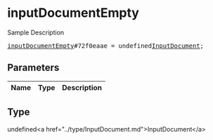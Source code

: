 # inputDocumentEmpty

Sample Description

<pre>
<a href="../constructor/inputDocumentEmpty.md">inputDocumentEmpty</a>#72f0eaae = undefined<a href="../type/InputDocument.md">InputDocument</a>;
</pre>

## Parameters

| Name | Type | Description |
|------|:----:|-------------|

## Type

undefined&lt;a href=&#34;../type/InputDocument.md&#34;&gt;InputDocument&lt;/a&gt;
